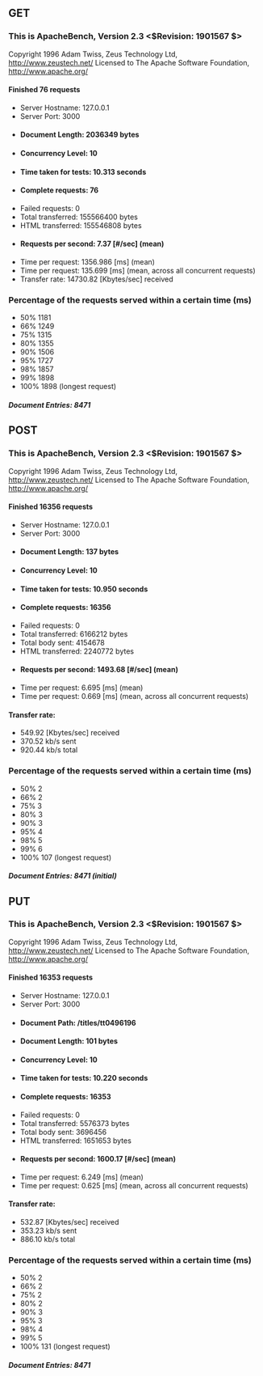 ## GET

### This is ApacheBench, Version 2.3 <$Revision: 1901567 $>

Copyright 1996 Adam Twiss, Zeus Technology Ltd, http://www.zeustech.net/ Licensed to The Apache Software Foundation, http://www.apache.org/

#### Finished 76 requests

- Server Hostname: 127.0.0.1
- Server Port: 3000
- #### Document Length: 2036349 bytes
- #### Concurrency Level: 10
- #### Time taken for tests: 10.313 seconds
- #### Complete requests: 76
- Failed requests: 0
- Total transferred: 155566400 bytes
- HTML transferred: 155546808 bytes
- #### Requests per second: 7.37 [#/sec] (mean)
- Time per request: 1356.986 [ms] (mean)
- Time per request: 135.699 [ms] (mean, across all concurrent requests)
- Transfer rate: 14730.82 [Kbytes/sec] received

### Percentage of the requests served within a certain time (ms)

- 50% 1181
- 66% 1249
- 75% 1315
- 80% 1355
- 90% 1506
- 95% 1727
- 98% 1857
- 99% 1898
- 100% 1898 (longest request)

##### Document Entries: 8471

## POST

### This is ApacheBench, Version 2.3 <$Revision: 1901567 $>

Copyright 1996 Adam Twiss, Zeus Technology Ltd, http://www.zeustech.net/
Licensed to The Apache Software Foundation, http://www.apache.org/

#### Finished 16356 requests

- Server Hostname: 127.0.0.1
- Server Port: 3000
- #### Document Length: 137 bytes
- #### Concurrency Level: 10
- #### Time taken for tests: 10.950 seconds
- #### Complete requests: 16356
- Failed requests: 0
- Total transferred: 6166212 bytes
- Total body sent: 4154678
- HTML transferred: 2240772 bytes
- #### Requests per second: 1493.68 [#/sec] (mean)
- Time per request: 6.695 [ms] (mean)
- Time per request: 0.669 [ms] (mean, across all concurrent requests)

#### Transfer rate:

- 549.92 [Kbytes/sec] received
- 370.52 kb/s sent
- 920.44 kb/s total

### Percentage of the requests served within a certain time (ms)

- 50% 2
- 66% 2
- 75% 3
- 80% 3
- 90% 3
- 95% 4
- 98% 5
- 99% 6
- 100% 107 (longest request)

##### Document Entries: 8471 (initial)

## PUT

### This is ApacheBench, Version 2.3 <$Revision: 1901567 $>

Copyright 1996 Adam Twiss, Zeus Technology Ltd, http://www.zeustech.net/
Licensed to The Apache Software Foundation, http://www.apache.org/

#### Finished 16353 requests

- Server Hostname: 127.0.0.1
- Server Port: 3000
- #### Document Path: /titles/tt0496196
- #### Document Length: 101 bytes
- #### Concurrency Level: 10
- #### Time taken for tests: 10.220 seconds
- #### Complete requests: 16353
- Failed requests: 0
- Total transferred: 5576373 bytes
- Total body sent: 3696456
- HTML transferred: 1651653 bytes
- #### Requests per second: 1600.17 [#/sec] (mean)
- Time per request: 6.249 [ms] (mean)
- Time per request: 0.625 [ms] (mean, across all concurrent requests)

#### Transfer rate:

- 532.87 [Kbytes/sec] received
- 353.23 kb/s sent
- 886.10 kb/s total

### Percentage of the requests served within a certain time (ms)

- 50% 2
- 66% 2
- 75% 2
- 80% 2
- 90% 3
- 95% 3
- 98% 4
- 99% 5
- 100% 131 (longest request)

##### Document Entries: 8471
